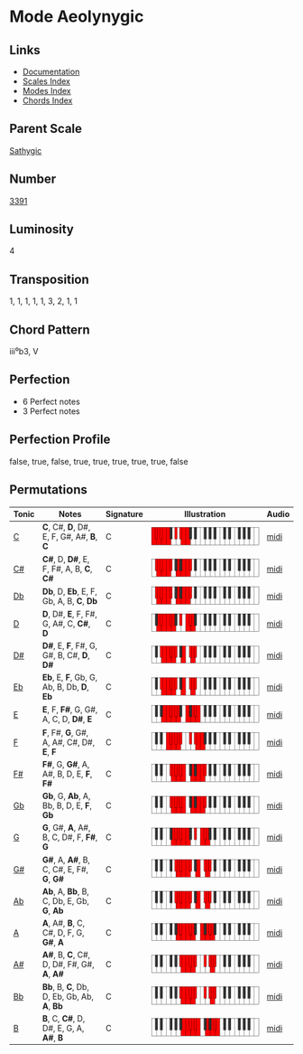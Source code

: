 # Mode Aeolynygic

## Links

- [Documentation](README.md)
- [Scales Index](Scales.md)
- [Modes Index](Modes.md)
- [Chords Index](Chords.md)

## Parent Scale

[Sathygic](ScaleSathygic.md)

## Number

[3391](https://ianring.com/musictheory/scales/3391)

## Luminosity

4

## Transposition

1, 1, 1, 1, 1, 3, 2, 1, 1

## Chord Pattern

iii⁰b3, V

## Perfection

- 6 Perfect notes
- 3 Perfect notes

## Perfection Profile

false, true, false, true, true, true, true, true, false

## Permutations

| Tonic | Notes | Signature | Illustration | Audio |
|-------|-------|-----------|--------------|-------|
| [C](ModeCNaturalAeolynygic.md) | **C**, C#, **D**, D#, E, F, G#, A#, **B**, **C** | C | ![CNaturalAeolynygic](ModeCNaturalAeolynygic.png) | [midi](https://github.com/edipermadi/music/blob/main/docs/ModeCNaturalAeolynygic.mid?raw=true) |
| [C#](ModeCSharpAeolynygic.md) | **C#**, D, **D#**, E, F, F#, A, B, **C**, **C#** | C | ![CSharpAeolynygic](ModeCSharpAeolynygic.png) | [midi](https://github.com/edipermadi/music/blob/main/docs/ModeCSharpAeolynygic.mid?raw=true) |
| [Db](ModeDFlatAeolynygic.md) | **Db**, D, **Eb**, E, F, Gb, A, B, **C**, **Db** | C | ![DFlatAeolynygic](ModeDFlatAeolynygic.png) | [midi](https://github.com/edipermadi/music/blob/main/docs/ModeDFlatAeolynygic.mid?raw=true) |
| [D](ModeDNaturalAeolynygic.md) | **D**, D#, **E**, F, F#, G, A#, C, **C#**, **D** | C | ![DNaturalAeolynygic](ModeDNaturalAeolynygic.png) | [midi](https://github.com/edipermadi/music/blob/main/docs/ModeDNaturalAeolynygic.mid?raw=true) |
| [D#](ModeDSharpAeolynygic.md) | **D#**, E, **F**, F#, G, G#, B, C#, **D**, **D#** | C | ![DSharpAeolynygic](ModeDSharpAeolynygic.png) | [midi](https://github.com/edipermadi/music/blob/main/docs/ModeDSharpAeolynygic.mid?raw=true) |
| [Eb](ModeEFlatAeolynygic.md) | **Eb**, E, **F**, Gb, G, Ab, B, Db, **D**, **Eb** | C | ![EFlatAeolynygic](ModeEFlatAeolynygic.png) | [midi](https://github.com/edipermadi/music/blob/main/docs/ModeEFlatAeolynygic.mid?raw=true) |
| [E](ModeENaturalAeolynygic.md) | **E**, F, **F#**, G, G#, A, C, D, **D#**, **E** | C | ![ENaturalAeolynygic](ModeENaturalAeolynygic.png) | [midi](https://github.com/edipermadi/music/blob/main/docs/ModeENaturalAeolynygic.mid?raw=true) |
| [F](ModeFNaturalAeolynygic.md) | **F**, F#, **G**, G#, A, A#, C#, D#, **E**, **F** | C | ![FNaturalAeolynygic](ModeFNaturalAeolynygic.png) | [midi](https://github.com/edipermadi/music/blob/main/docs/ModeFNaturalAeolynygic.mid?raw=true) |
| [F#](ModeFSharpAeolynygic.md) | **F#**, G, **G#**, A, A#, B, D, E, **F**, **F#** | C | ![FSharpAeolynygic](ModeFSharpAeolynygic.png) | [midi](https://github.com/edipermadi/music/blob/main/docs/ModeFSharpAeolynygic.mid?raw=true) |
| [Gb](ModeGFlatAeolynygic.md) | **Gb**, G, **Ab**, A, Bb, B, D, E, **F**, **Gb** | C | ![GFlatAeolynygic](ModeGFlatAeolynygic.png) | [midi](https://github.com/edipermadi/music/blob/main/docs/ModeGFlatAeolynygic.mid?raw=true) |
| [G](ModeGNaturalAeolynygic.md) | **G**, G#, **A**, A#, B, C, D#, F, **F#**, **G** | C | ![GNaturalAeolynygic](ModeGNaturalAeolynygic.png) | [midi](https://github.com/edipermadi/music/blob/main/docs/ModeGNaturalAeolynygic.mid?raw=true) |
| [G#](ModeGSharpAeolynygic.md) | **G#**, A, **A#**, B, C, C#, E, F#, **G**, **G#** | C | ![GSharpAeolynygic](ModeGSharpAeolynygic.png) | [midi](https://github.com/edipermadi/music/blob/main/docs/ModeGSharpAeolynygic.mid?raw=true) |
| [Ab](ModeAFlatAeolynygic.md) | **Ab**, A, **Bb**, B, C, Db, E, Gb, **G**, **Ab** | C | ![AFlatAeolynygic](ModeAFlatAeolynygic.png) | [midi](https://github.com/edipermadi/music/blob/main/docs/ModeAFlatAeolynygic.mid?raw=true) |
| [A](ModeANaturalAeolynygic.md) | **A**, A#, **B**, C, C#, D, F, G, **G#**, **A** | C | ![ANaturalAeolynygic](ModeANaturalAeolynygic.png) | [midi](https://github.com/edipermadi/music/blob/main/docs/ModeANaturalAeolynygic.mid?raw=true) |
| [A#](ModeASharpAeolynygic.md) | **A#**, B, **C**, C#, D, D#, F#, G#, **A**, **A#** | C | ![ASharpAeolynygic](ModeASharpAeolynygic.png) | [midi](https://github.com/edipermadi/music/blob/main/docs/ModeASharpAeolynygic.mid?raw=true) |
| [Bb](ModeBFlatAeolynygic.md) | **Bb**, B, **C**, Db, D, Eb, Gb, Ab, **A**, **Bb** | C | ![BFlatAeolynygic](ModeBFlatAeolynygic.png) | [midi](https://github.com/edipermadi/music/blob/main/docs/ModeBFlatAeolynygic.mid?raw=true) |
| [B](ModeBNaturalAeolynygic.md) | **B**, C, **C#**, D, D#, E, G, A, **A#**, **B** | C | ![BNaturalAeolynygic](ModeBNaturalAeolynygic.png) | [midi](https://github.com/edipermadi/music/blob/main/docs/ModeBNaturalAeolynygic.mid?raw=true) |
